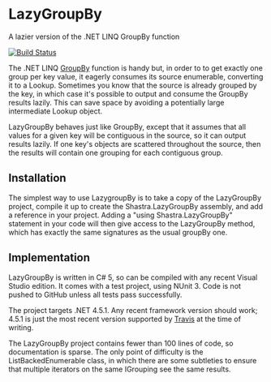 # LazyGroupBy
A lazier version of the .NET LINQ GroupBy function

[![Build Status](https://travis-ci.org/NorthNick/LazyGroupBy.svg?branch=master)](https://travis-ci.org/NorthNick/LazyGroupBy)

The .NET LINQ [GroupBy](https://msdn.microsoft.com/en-us/library/system.linq.enumerable.groupby(v=vs.100).aspx) function is
handy but, in order to to get exactly one group per key value, it eagerly consumes its source enumerable, converting it to a
Lookup. Sometimes you know that the source is already grouped by the key, in which case it's possible to output and consume the GroupBy
results lazily. This can save space by avoiding a potentially large intermediate Lookup object.

LazyGroupBy behaves just like GroupBy, except that it assumes that all values for a given key will be contiguous in the source,
so it can output results lazily. If one key's objects are scattered throughout the source, then the results will contain one
grouping for each contiguous group.

## Installation
The simplest way to use LazygroupBy is to take a copy of the LazyGroupBy project, compile it up to create the Shastra.LazyGroupBy
assembly, and add a reference in your project. Adding a "using Shastra.LazyGroupBy" statement in your code will then give access
to the LazyGroupBy method, which has exactly the same signatures as the usual groupBy one.

## Implementation
LazyGroupBy is written in C# 5, so can be compiled with any recent Visual Studio edition. It comes with a test project, using
NUnit 3. Code is not pushed to GitHub unless all tests pass successfully.

The project targets .NET 4.5.1. Any recent framework version should work; 4.5.1 is just the most recent version
supported by [Travis](https://travis-ci.org/NorthNick/LazyGroupBy) at the time of writing.

The LazyGroupBy project contains fewer than 100 lines of code, so documentation is sparse. The only point of difficulty is the
ListBackedEnumerable class, in which there are some subtleties to ensure that multiple iterators on the same IGrouping see the
same results.

